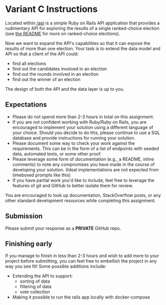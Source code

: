 # Variant C Instructions

Located within [/api](/api) is a simple Ruby on Rails API application that
provides a rudimentary API for exploring the results of a single ranked-choice
election (see [the README](/README.md) for more on ranked-choice elections).

Now we want to expand the API's capabilities so that it can expose the results
of more than one election. Your task is to extend the data model and API so that
a client of the API could:

- find all elections
- find out the candidates involved in an election
- find out the rounds involved in an election
- find out the winner of an election

The design of both the API and the data layer is up to you.

## Expectations

- Please do not spend more than 2-3 hours in total on this assignment.
- If you are not confident working with Ruby/Ruby on Rails, you are encouraged
  to implement your solution using a different language of your choice. Should
  you decide to do this, please continue to use a SQL database and provide
  instructions for running your solution.
- Please document some way to check your work against the requirements. This can
  be in the form of a list of endpoints with seeded data, automated tests, or
  some other proof. 
- Please leverage some form of documentation (e.g., a README, inline comments) to note any compromises you have
  made in the course of developing your solution. (Ideal implementations are not
  expected from timeboxed prompts like this)
- If you have partial work you'd like to include, feel free to leverage the
  features of git and GitHub to better isolate them for review.

You are encouraged to look up documentation, StackOverflow posts, or any other
standard development resources while completing this assignment.

## Submission

Please submit your response as a **PRIVATE** GitHub repo.

## Finishing early

If you manage to finish in less than 2-3 hours and wish to add more to your
project before submitting, you can feel free to embellish the project in any way
you see fit! Some possible additions include:

- Extending the API to support:
  - sorting of data
  - filtering of data
  - vote collection
- Making it possible to run the rails app locally with docker-compose
